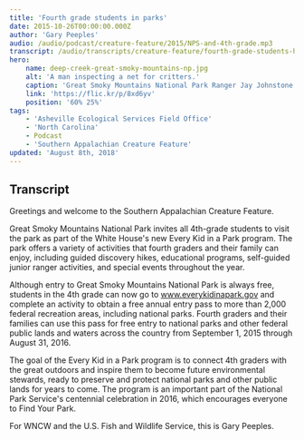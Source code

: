 ```yaml
---
title: 'Fourth grade students in parks'
date: 2015-10-26T00:00:00.000Z
author: 'Gary Peeples'
audio: /audio/podcast/creature-feature/2015/NPS-and-4th-grade.mp3
transcript: /audio/transcripts/creature-feature/fourth-grade-students-hit-the-parks.pdf
hero:
    name: deep-creek-great-smoky-mountains-np.jpg
    alt: 'A man inspecting a net for critters.'
    caption: 'Great Smoky Mountains National Park Ranger Jay Johnstone preparing collection tools. <a href="https://flic.kr/p/8xd6yv">Photo</a> by Gary Peeples, USFWS.'
    link: 'https://flic.kr/p/8xd6yv'
    position: '60% 25%'
tags:
    - 'Asheville Ecological Services Field Office'
    - 'North Carolina'
    - Podcast
    - 'Southern Appalachian Creature Feature'
updated: 'August 8th, 2018'
---
```


## Transcript

Greetings and welcome to the Southern Appalachian Creature Feature.

Great Smoky Mountains National Park invites all 4th-grade students to visit the park as part of the White House's new Every Kid in a Park program. The park offers a variety of activities that fourth graders and their family can enjoy, including guided discovery hikes, educational programs, self-guided junior ranger activities, and special events throughout the year.

Although entry to Great Smoky Mountains National Park is always free, students in the 4th grade can now go to www.everykidinapark.gov and complete an activity to obtain a free annual entry pass to more than 2,000 federal recreation areas, including national parks. Fourth graders and their families can use this pass for free entry to national parks and other federal public lands and waters across the country from September 1, 2015 through August 31, 2016.

The goal of the Every Kid in a Park program is to connect 4th graders with the great outdoors and inspire them to become future environmental stewards, ready to preserve and protect national parks and other public lands for years to come. The program is an important part of the National Park Service's centennial celebration in 2016, which encourages everyone to Find Your Park.

For WNCW and the U.S. Fish and Wildlife Service, this is Gary Peeples.